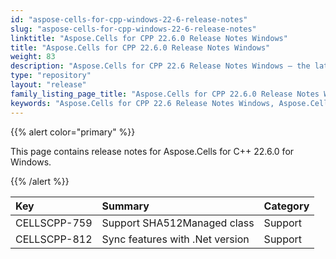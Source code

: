 ```yaml
---
id: "aspose-cells-for-cpp-windows-22-6-release-notes"
slug: "aspose-cells-for-cpp-windows-22-6-release-notes"
linktitle: "Aspose.Cells for CPP 22.6.0 Release Notes Windows"
title: "Aspose.Cells for CPP 22.6.0 Release Notes Windows"
weight: 83
description: "Aspose.Cells for CPP 22.6 Release Notes Windows – the latest enhancements, new features, and fixes."
type: "repository"
layout: "release"
family_listing_page_title: "Aspose.Cells for CPP 22.6.0 Release Notes Windows"
keywords: "Aspose.Cells for CPP 22.6 Release Notes Windows, Aspose.Cells for CPP 22.6 Windows updates and fixes"
---
```


{{% alert color="primary" %}}

This page contains release notes for Aspose.Cells for C++ 22.6.0 for Windows.

{{% /alert %}}

|**Key**|**Summary**|**Category**|
| :- | :- | :- |
|CELLSCPP-759|Support SHA512Managed class |Support|
|CELLSCPP-812|Sync features with .Net version |Support|

